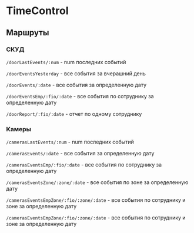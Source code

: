 # TimeControl

## Маршруты

### СКУД

`/doorLastEvents/:num` - num последних событий

`/doorEventsYesterday` - все события за вчерашний день

`/doorEvents/:date` - все события за определенную дату

`/doorEventsEmp/:fio/:date` - все события по сотруднику за определенную дату

`/doorReport/:fio/:date` - отчет по одному сотруднику

### Камеры

`/camerasLastEvents/:num` - num последних событий

`/camerasEvents/:date` - все события за определенную дату

`/camerasEventsEmp/:fio/:date` - все события по сотруднику за определенную дату

`/camerasEventsZone/:zone/:date` - все события по зоне за определенную дату

`/camerasEventsEmpZone/:fio/:zone/:date` - все события по сотруднику и зоне за определенную дату

`/camerasEventsEmpZone/:fio/:zone/:date` - все события по сотруднику и зоне за определенную дату
